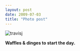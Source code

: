 ```yaml
---
layout: post
date: 2009-07-03
title: "Photo post"
---
```

![travisj](/images/946bfdeff5db47bff136274452567c4a1f39fc76f5064f44c426130a128ca121.jpg)

<b>Waffles & dinges to start the day.</b>